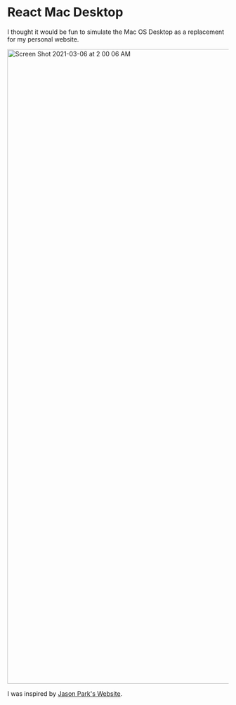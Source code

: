 # React Mac Desktop
I thought it would be fun to simulate the Mac OS Desktop as a replacement for my personal website.

<img width="1440" alt="Screen Shot 2021-03-06 at 2 00 06 AM" src="https://user-images.githubusercontent.com/25470781/110202792-d22a3700-7e1f-11eb-9b22-dd38e2206d34.png">

I was inspired by <a href="http://jasonpark.me/" target="_blank" rel="noreferrer">Jason Park's Website</a>.
